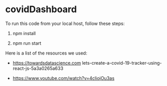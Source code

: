 # covidDashboard

To run this code from your local host, follow these steps:

1. npm install

2. npm run start

Here is a list of the resources we used:

- https://towardsdatascience.com lets-create-a-covid-19-tracker-using-react-js-5a3a0265a633

- https://www.youtube.com/watch?v=4cliojOu3as